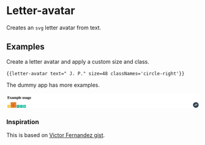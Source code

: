 # Letter-avatar

Creates an `svg` letter avatar from text.

## Examples

Create a letter avatar and apply a custom size and class.
```
{{letter-avatar text=" J. P." size=48 classNames='circle-right'}}
```

The dummy app has more examples.

![preview](example.png)

### Inspiration

This is based on [Victor Fernandez gist](https://gist.github.com/vctrfrnndz/fab6f839aaed0de566b0).
